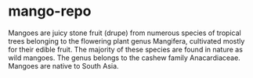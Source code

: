 # mango-repo

Mangoes are juicy stone fruit (drupe) from numerous species of tropical trees belonging to the flowering plant genus Mangifera, cultivated mostly for their edible fruit. The majority of these species are found in nature as wild mangoes. The genus belongs to the cashew family Anacardiaceae. Mangoes are native to South Asia.
